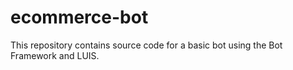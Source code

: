 # ecommerce-bot
This repository contains source code for a basic bot using the Bot Framework and LUIS.
